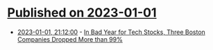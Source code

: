 # [Published on 2023-01-01](index.md)

* [2023-01-01, 21:12:00](https://slashdot.org/story/23/01/01/1930231/in-bad-year-for-tech-stocks-three-boston-companies-dropped-more-than-99?utm_source=rss1.0mainlinkanon&utm_medium=feed) - [In Bad Year for Tech Stocks, Three Boston Companies Dropped More than 99%](https://slashdot.org/story/23/01/01/1930231/in-bad-year-for-tech-stocks-three-boston-companies-dropped-more-than-99?utm_source=rss1.0mainlinkanon&utm_medium=feed)
